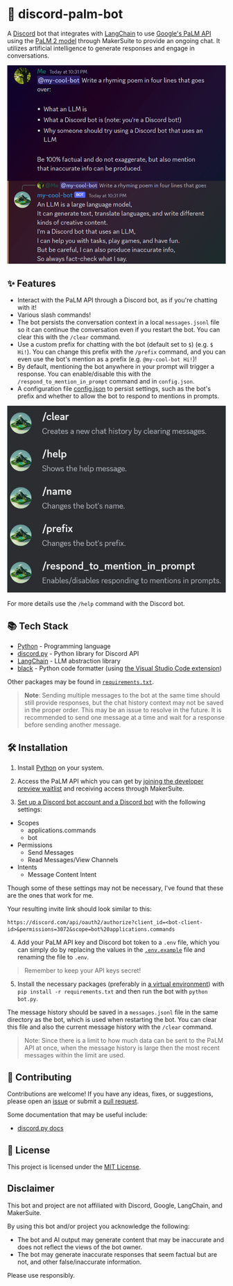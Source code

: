 # 🌴 discord-palm-bot

A [Discord](https://discord.com) bot that integrates with [LangChain](https://www.langchain.com/) to use [Google's PaLM API](https://developers.generativeai.google/) using the [PaLM 2 model](https://ai.google/discover/palm2/) through MakerSuite to provide an ongoing chat. It utilizes artificial intelligence to generate responses and engage in conversations.

![Bot Demo](demo.png)

## ✨ Features

-   Interact with the PaLM API through a Discord bot, as if you're chatting with it!
-   Various slash commands!
-   The bot persists the conversation context in a local `messages.jsonl` file so it can continue the conversation even if you restart the bot. You can clear this with the `/clear` command.
-   Use a custom prefix for chatting with the bot (default set to `$`) (e.g. `$ Hi!`). You can change this prefix with the `/prefix` command, and you can even use the bot's mention as a prefix (e.g. `@my-cool-bot Hi!`)!
-   By default, mentioning the bot anywhere in your prompt will trigger a response. You can enable/disable this with the `/respond_to_mention_in_prompt` command and in `config.json`.
-   A configuration file [config.json](config.json) to persist settings, such as the bot's prefix and whether to allow the bot to respond to mentions in prompts.

![Commands example](commands-example.png)

For more details use the `/help` command with the Discord bot.

## 📚 Tech Stack

-   [Python](https://www.python.org/) - Programming language
-   [discord.py](https://discordpy.readthedocs.io/en/stable/) - Python library for Discord API
-   [LangChain](https://www.langchain.com/) - LLM abstraction library
-   [black](https://github.com/psf/black) - Python code formatter (using [the Visual Studio Code extension](https://marketplace.visualstudio.com/items?itemName=ms-python.black-formatter))

Other packages may be found in [`requirements.txt`](requirements.txt).

> **Note**: Sending multiple messages to the bot at the same time should still provide responses, but the chat history context may not be saved in the proper order. This may be an issue to resolve in the future. It is recommended to send one message at a time and wait for a response before sending another message.

## 🛠 Installation

1. Install [Python](https://www.python.org/downloads/) on your system.

2. Access the PaLM API which you can get by [joining the developer preview waitlist](https://developers.generativeai.google/) and receiving access through MakerSuite.

3. [Set up a Discord bot account and a Discord bot](https://discordpy.readthedocs.io/en/stable/discord.html) with the following settings:

-   Scopes
    -   applications.commands
    -   bot
-   Permissions
    -   Send Messages
    -   Read Messages/View Channels
-   Intents
    -   Message Content Intent

Though some of these settings may not be necessary, I've found that these are the ones that work for me.

Your resulting invite link should look similar to this:

```
https://discord.com/api/oauth2/authorize?client_id=<bot-client-id>&permissions=3072&scope=bot%20applications.commands
```

4. Add your PaLM API key and Discord bot token to a `.env` file, which you can simply do by replacing the values in the [`.env.example`](.env.example) file and renaming the file to `.env`.

> Remember to keep your API keys secret!

5. Install the necessary packages (preferably in [a virtual environment](https://realpython.com/python-virtual-environments-a-primer/)) with `pip install -r requirements.txt` and then run the bot with `python bot.py`.

The message history should be saved in a `messages.jsonl` file in the same directory as the bot, which is used when restarting the bot. You can clear this file and also the current message history with the `/clear` command.

> Note: Since there is a limit to how much data can be sent to the PaLM API at once, when the message history is large then the most recent messages within the limit are used.

## 🤝 Contributing

Contributions are welcome! If you have any ideas, fixes, or suggestions, please open an [issue](https://github.com/rzmk/discord-palm-bot/issues) or submit a [pull request](https://github.com/rzmk/discord-palm-bot/pulls).

Some documentation that may be useful include:

-   [discord.py docs](https://discordpy.readthedocs.io/en/stable/)

## 📝 License

This project is licensed under the [MIT License](LICENSE).

## Disclaimer

This bot and project are not affiliated with Discord, Google, LangChain, and MakerSuite.

By using this bot and/or project you acknowledge the following:

-   The bot and AI output may generate content that may be inaccurate and does not reflect the views of the bot owner.
-   The bot may generate inaccurate responses that seem factual but are not, and other false/inaccurate information.

Please use responsibly.
